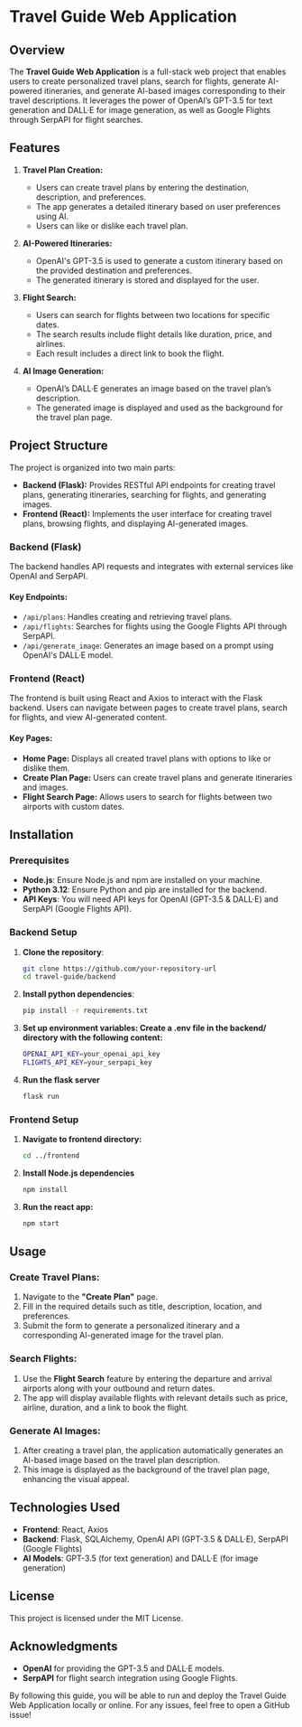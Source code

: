 # Travel Guide Web Application

## Overview

The **Travel Guide Web Application** is a full-stack web project that enables users to create personalized travel plans, search for flights, generate AI-powered itineraries, and generate AI-based images corresponding to their travel descriptions. It leverages the power of OpenAI’s GPT-3.5 for text generation and DALL·E for image generation, as well as Google Flights through SerpAPI for flight searches.

## Features

1. **Travel Plan Creation:**
   - Users can create travel plans by entering the destination, description, and preferences.
   - The app generates a detailed itinerary based on user preferences using AI.
   - Users can like or dislike each travel plan.

2. **AI-Powered Itineraries:**
   - OpenAI's GPT-3.5 is used to generate a custom itinerary based on the provided destination and preferences.
   - The generated itinerary is stored and displayed for the user.

3. **Flight Search:**
   - Users can search for flights between two locations for specific dates.
   - The search results include flight details like duration, price, and airlines.
   - Each result includes a direct link to book the flight.

4. **AI Image Generation:**
   - OpenAI’s DALL·E generates an image based on the travel plan’s description.
   - The generated image is displayed and used as the background for the travel plan page.

## Project Structure

The project is organized into two main parts:

- **Backend (Flask):** Provides RESTful API endpoints for creating travel plans, generating itineraries, searching for flights, and generating images.
- **Frontend (React):** Implements the user interface for creating travel plans, browsing flights, and displaying AI-generated images.

### Backend (Flask)

The backend handles API requests and integrates with external services like OpenAI and SerpAPI.

#### Key Endpoints:

- `/api/plans`: Handles creating and retrieving travel plans.
- `/api/flights`: Searches for flights using the Google Flights API through SerpAPI.
- `/api/generate_image`: Generates an image based on a prompt using OpenAI's DALL·E model.

### Frontend (React)

The frontend is built using React and Axios to interact with the Flask backend. Users can navigate between pages to create travel plans, search for flights, and view AI-generated content.

#### Key Pages:

- **Home Page:** Displays all created travel plans with options to like or dislike them.
- **Create Plan Page:** Users can create travel plans and generate itineraries and images.
- **Flight Search Page:** Allows users to search for flights between two airports with custom dates.

## Installation

### Prerequisites

- **Node.js**: Ensure Node.js and npm are installed on your machine.
- **Python 3.12**: Ensure Python and pip are installed for the backend.
- **API Keys**: You will need API keys for OpenAI (GPT-3.5 & DALL·E) and SerpAPI (Google Flights API).

### Backend Setup

1. **Clone the repository**:
   ```bash
   git clone https://github.com/your-repository-url
   cd travel-guide/backend
2. **Install python dependencies**:
   ```bash
   pip install -r requirements.txt
3. **Set up environment variables: Create a .env file in the backend/ directory with the following content:**
   ```bash
   OPENAI_API_KEY=your_openai_api_key
   FLIGHTS_API_KEY=your_serpapi_key
4. **Run the flask server**
   ```bash
   flask run

### Frontend Setup
1. **Navigate to frontend directory:**
   ```bash
   cd ../frontend
3. **Install Node.js dependencies**
   ```bash
   npm install
5. **Run the react app:**
   ```bash
   npm start

## Usage

### Create Travel Plans:
1. Navigate to the **"Create Plan"** page.
2. Fill in the required details such as title, description, location, and preferences.
3. Submit the form to generate a personalized itinerary and a corresponding AI-generated image for the travel plan.

### Search Flights:
1. Use the **Flight Search** feature by entering the departure and arrival airports along with your outbound and return dates.
2. The app will display available flights with relevant details such as price, airline, duration, and a link to book the flight.

### Generate AI Images:
1. After creating a travel plan, the application automatically generates an AI-based image based on the travel plan description.
2. This image is displayed as the background of the travel plan page, enhancing the visual appeal.

## Technologies Used

- **Frontend**: React, Axios
- **Backend**: Flask, SQLAlchemy, OpenAI API (GPT-3.5 & DALL·E), SerpAPI (Google Flights)
- **AI Models**: GPT-3.5 (for text generation) and DALL·E (for image generation)

## License

This project is licensed under the MIT License.

## Acknowledgments

- **OpenAI** for providing the GPT-3.5 and DALL·E models.
- **SerpAPI** for flight search integration using Google Flights.

By following this guide, you will be able to run and deploy the Travel Guide Web Application locally or online. For any issues, feel free to open a GitHub issue!

   
 
